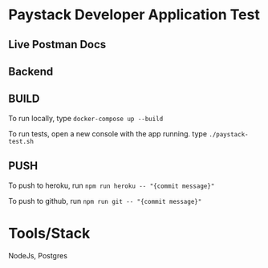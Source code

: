 # Paystack Developer Application Test

## Live Postman Docs 

## Backend 

## BUILD 
To run locally, type `docker-compose up --build`

To run tests, open a new console with the app running. type `./paystack-test.sh`

## PUSH 
To push to heroku, run `npm run heroku -- "{commit message}"`

To push to github, run `npm run git -- "{commit message}"`


# Tools/Stack

NodeJs, Postgres

